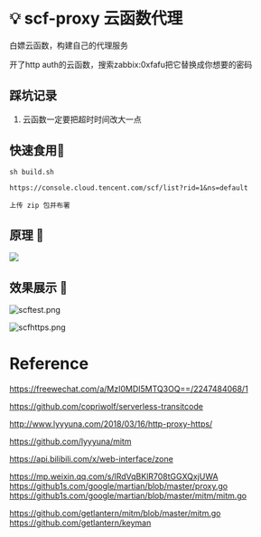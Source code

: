 # 💡 scf-proxy 云函数代理

白嫖云函数，构建自己的代理服务

开了http auth的云函数，搜索zabbix:0xfafu把它替换成你想要的密码

## 踩坑记录



1. 云函数一定要把超时时间改大一点



## 快速食用🍰
```
sh build.sh

https://console.cloud.tencent.com/scf/list?rid=1&ns=default

上传 zip 包并布署
```
## 原理 📌
![](images/scf00.png)

## 效果展示 🎈
![scftest.png](https://i.loli.net/2021/05/07/g4zWZk6nEpUKOsd.png)

![scfhttps.png](https://i.loli.net/2021/05/07/YL9mnBqgGdziv2k.png)

# Reference
https://freewechat.com/a/MzI0MDI5MTQ3OQ==/2247484068/1

https://github.com/copriwolf/serverless-transitcode

http://www.lyyyuna.com/2018/03/16/http-proxy-https/

https://github.com/lyyyuna/mitm

https://api.bilibili.com/x/web-interface/zone


https://mp.weixin.qq.com/s/lRdVqBKlR708tGGXQxjUWA
https://github1s.com/google/martian/blob/master/proxy.go
https://github1s.com/google/martian/blob/master/mitm/mitm.go

https://github.com/getlantern/mitm/blob/master/mitm.go
https://github.com/getlantern/keyman